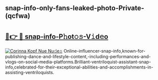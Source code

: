 ## snap-info-only-fans​-leaked-photo​-Private-(qcfwa)


# <h2><a href="https://mediaupload.pro?title=snap-info&ref=git">🔗👉 🔴 snap-info-P𝚑ot𝚘𝚜-V𝚒d𝚎o</a></h2>

[![Corinna Kopf Nue Nu𝚍e𝚜](https://i.imgur.com/0qMVB7G.gif)](https://mediaupload.pro?title=snap-info&ref=git)
Online-influencer-snap-info,known-for-publishing-dance-and-lifestyle-content,-including-performances-and-vlogs-on-social-media-platforms.Brilliant-ventriloquist-assistant-snap-info,celebrated-for-their-exceptional-abilities-and-accomplishments-in-assisting-ventriloquists.  